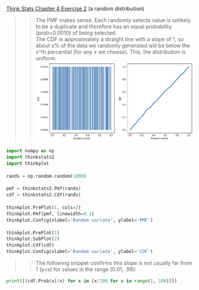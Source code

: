 [Think Stats Chapter 4 Exercise 2](http://greenteapress.com/thinkstats2/html/thinkstats2005.html#toc41) (a random distribution)

>> The PMF makes sense. Each randomly selecte value is unlikely to be a duplicate and therefore has an equal probability (prob=0.0010) of being selected.  
>> The CDF is approximately a straight line with a slope of 1, so about x% of the data we randomly generated will be below the x^th percential (for any x we choose). This, the distribution is uniform.  
![4.1pmf/cdf](img/TS4-2.png)
```python
import numpy as np
import thinkstats2
import thinkplot

rands = np.random.random(1000)

pmf = thinkstats2.Pmf(rands)
cdf = thinkstats2.Cdf(rands)

thinkplot.PrePlot(1, cols=2)
thinkplot.Pmf(pmf, linewidth=0.1)
thinkplot.Config(xlabel='Random variate', ylabel='PMF')

thinkplot.PrePlot(1)
thinkplot.SubPlot(2)
thinkplot.Cdf(cdf)
thinkplot.Config(xlabel='Random variate', ylabel='CDF')
```
>> The following snippet confirms this slope is not usually far from 1 (y=x) for values in the range [0.01, .99]:  
```python
print([(cdf.Prob(x)/x) for x in [x/100 for x in range(1, 100)]])
```
